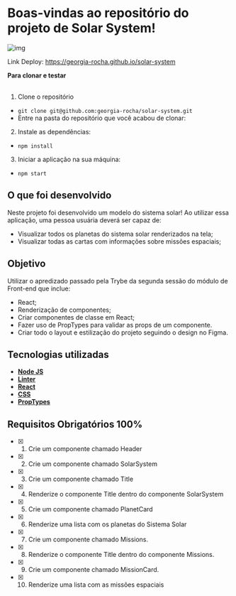# Boas-vindas ao repositório do projeto de Solar System!

![img](solarSystem.gif)

Link Deploy: https://georgia-rocha.github.io/solar-system

<summary><strong>Para clonar e testar</strong></summary><br />

1. Clone o repositório
* `git clone git@github.com:georgia-rocha/solar-system.git`
* Entre na pasta do repositório que você acabou de clonar:

2. Instale as dependências:
* `npm install`

3. Iniciar a aplicação na sua máquina:
  * `npm start`

## O que foi desenvolvido

Neste projeto foi desenvolvido um modelo do sistema solar! Ao utilizar essa aplicação, uma pessoa usuária deverá ser capaz de:

- Visualizar todos os planetas do sistema solar renderizados na tela;
- Visualizar todas as cartas com informações sobre missões espaciais;

## Objetivo

Utilizar o apredizado passado pela Trybe da segunda sessão do módulo de Front-end que inclue:
- React;
- Renderização de componentes; 
- Criar componentes de classe em React;
- Fazer uso de PropTypes para validar as props de um componente.
- Criar todo o layout e estilização do projeto seguindo o design no Figma.

## Tecnologias utilizadas <a name="tecnologias"></a>
- [**Node JS**](https://nodejs.org/en/)
- [**Linter**](https://eslint.org/docs/latest/)
- [**React**](https://react.dev/)
- [**CSS**](https://www.w3schools.com/cssref/index.php)
- [**PropTypes**](https://www.npmjs.com/package/prop-types)

## Requisitos Obrigatórios 100%

- [x] 1. Crie um componente chamado Header
- [x] 2. Crie um componente chamado SolarSystem
- [x] 3. Crie um componente chamado Title
- [x] 4. Renderize o componente Title dentro do componente SolarSystem
- [x] 5. Crie um componente chamado PlanetCard
- [x] 6. Renderize uma lista com os planetas do Sistema Solar
- [x] 7. Crie um componente chamado Missions.
- [x] 8. Renderize o componente Title dentro do componente Missions.
- [x] 9. Crie um componente chamado MissionCard.
- [x] 10. Renderize uma lista com as missões espaciais
